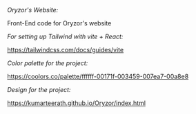 *Oryzor's Website:*

Front-End code for Oryzor's website

*For setting up Tailwind with vite + React:*

https://tailwindcss.com/docs/guides/vite

*Color palette for the project:*

https://coolors.co/palette/ffffff-00171f-003459-007ea7-00a8e8

*Design for the project:*

https://kumarteerath.github.io/Oryzor/index.html

